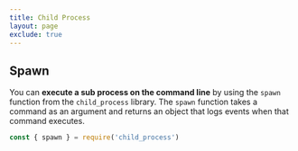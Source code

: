 ```yaml
---
title: Child Process
layout: page
exclude: true
---
```


## Spawn

You can **execute a sub process on the command line** by using the `spawn` function from the `child_process` library. The `spawn` function takes a command as an argument and returns an object that logs events when that command executes.
```js
const { spawn } = require('child_process')

```
<!--stackedit_data:
eyJoaXN0b3J5IjpbNzMwMzE3MjgwXX0=
-->